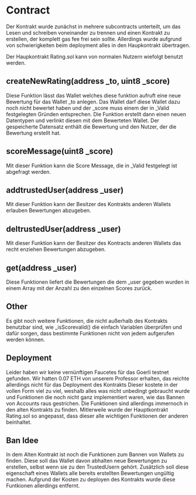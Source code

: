 # Contract

Der Kontrakt wurde zunächst in mehrere subcontracts unterteilt, um das Lesen und schreiben voneinander zu trennen und einen Kontrakt zu erstellen, der komplett gas fee frei sein sollte. Allerdings wurde aufgrund von schwierigkeiten beim deployment alles in den Haupkontrakt übertragen.

Der Haupkontrakt Rating.sol kann von normalen Nutzern wiefolgt benutzt werden.

## createNewRating(address _to, uint8 _score)

Diese Funktion lässt das Wallet welches diese funktion aufruft eine neue Bewertung für das Wallet _to anlegen.
Das Wallet darf diese Wallet dazu noch nicht bewertet haben und der _score muss einem der in _Valid festgelegten Gründen entsprechen.
Die Funktion erstellt dann einen neuen Datentypen und verlinkt diesen mit dem Bewerteten Wallet. Der gespeicherte Datensatz enthält die Bewertung und den Nutzer, der die Bewertung erstellt hat.

## scoreMessage(uint8 _score)

Mit dieser Funktion kann die Score Message, die in _Valid festgelegt ist abgefragt werden.

## addtrustedUser(address _user)

Mit dieser Funktion kann der Besitzer des Kontrakts anderen Wallets erlauben Bewertungen abzugeben.

## deltrustedUser(address _user)

Mit dieser Funktion kann der Besitzer des Kontracts anderen Wallets das recht enziehen Bewertungen abzugeben.

## get(address _user)

Diese Funktionen liefert die Bewertungen die dem _user gegeben wurden in einem Array mit der Anzahl zu den einzelnen Scores zurück.

## Other

Es gibt noch weitere Funktionen, die nicht außerhalb des Kontrakts benutzbar sind, wie _isScorevalid() die einfach Variablen überprüfen und dafür sorgen, dass bestimmte Funktionen nicht von jedem aufgerufen werden können.

## Deployment

Leider haben wir keine vernünftigen Faucetes für das Goerli testnet gefunden. 
Wir hatten 0.07 ETH von unserem Professor erhalten, das reichte allerdings nicht für das Deployment des Kontrakts
Dieser kostete in der vollen Form viel zu viel, weshalb alles was nicht unbedingt gebraucht wurde und Funktionen die noch nicht ganz implementiert waren, wie das Bannen von Accounts raus gestrichen. Die Funktionen sind allerdings immernoch in den alten Kontrakts zu finden. Mitlerweile wurde der Hauptkontrakt Rating.sol so angepasst, dass dieser alle wichtigen Funktionen der anderen beinhaltet.

## Ban Idee

In dem Alten Kontrakt ist noch die Funktionen zum Bannen von Wallets zu finden. Diese soll das Wallet davon abhalten neue Bewertungen zu erstellen, selbst wenn sie zu den TrustedUsern gehört. Zusätzlich soll diese eigenschaft eines Wallets alle bereits erstellten Bewertungen ungültig machen.
Aufgrund der Kosten zu deployen des Kontrakts wurde diese Funtkionen allerdings entfernt.